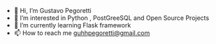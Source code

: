 - 👋 Hi, I’m Gustavo Pegoretti  
- 👀 I’m interested in Python , PostGreeSQL and Open Source Projects
- 🌱 I’m currently learning Flask framework 
- 📫 How to reach me guhhpegoretti@gmail.com

<!---
Pegoretti23/Pegoretti23 is a ✨ special ✨ repository because its `README.md` (this file) appears on your GitHub profile.
You can click the Preview link to take a look at your changes.
--->
